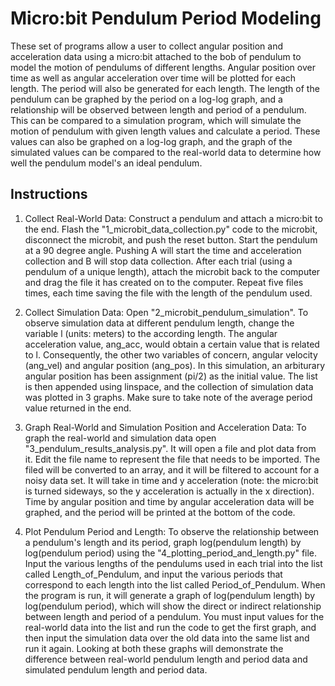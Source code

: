 # Micro:bit Pendulum Period Modeling
  These set of programs allow a user to collect angular position and acceleration data using a micro:bit attached to the bob of pendulum to model the motion of pendulums of different lengths. Angular position over time as well as angular acceleration over time will be plotted for each length. The period will also be generated for each length. The length of the pendulum can be graphed by the period on a log-log graph, and a relationship will be observed between length and period of a pendulum. This can be compared to a simulation program, which will simulate the motion of pendulum with given length values and calculate a period. These values can also be graphed on a log-log graph, and the graph of the simulated values can be compared to the real-world data to determine how well the pendulum model's an ideal pendulum.

## Instructions

1. Collect Real-World Data:
  Construct a pendulum and attach a micro:bit to the end. Flash the "1_microbit_data_collection.py" code to the microbit, disconnect the microbit, and push the reset button. Start the pendulum at a 90 degree angle. Pushing A will start the time and acceleration collection and B will stop data collection. After each trial (using a pendulum of a unique length), attach the microbit back to the computer and drag the file it has created on to the computer. Repeat five files times, each time saving the file with the length of the pendulum used. 

2. Collect Simulation Data: 
  Open "2_microbit_pendulum_simulation". To observe simulation data at different pendulum length, change the variable l (units: meters) to the according length. The angular acceleration value, ang_acc, would obtain a certain value that is related to l. Consequently, the other two variables of concern, angular velocity (ang_vel) and angular position (ang_pos). In this simulation, an arbiturary angular position has been assignment (pi/2) as the initial value. The list is then appended using linspace, and the collection of simulation data was plotted in 3 graphs. Make sure to take note of the average period value returned in the end. 

3. Graph Real-World and Simulation Position and Acceleration Data: To graph the real-world and simulation data open "3_pendulum_results_analysis.py". It will open a file and plot data from it. Edit the file name to represent the file that needs to be imported. The filed will be converted to an array, and it will be filtered to account for a noisy data set. It will take in time and y acceleration (note: the micro:bit is turned sideways, so the y acceleration is actually in the x direction). Time by angular position and time by angular acceleration data will be graphed, and the period will be printed at the bottom of the code.

4. Plot Pendulum Period and Length:
  To observe the relationship between a pendulum's length and its period, graph log(pendulum length) by log(pendulum period) using the "4_plotting_period_and_length.py" file. Input the various lengths of the pendulums used in each trial into the list called Length_of_Pendulum, and input the various periods that correspond to each length into the list called Period_of_Pendulum. When the program is run, it will generate a graph of log(pendulum length) by log(pendulum period), which will show the direct or indirect relationship between length and period of a pendulum. You must input values for the real-world data into the list and run the code to get the first graph, and then input the simulation data over the old data into the same list and run it again. Looking at both these graphs will demonstrate the difference between real-world pendulum length and period data and simulated pendulum length and period data.
